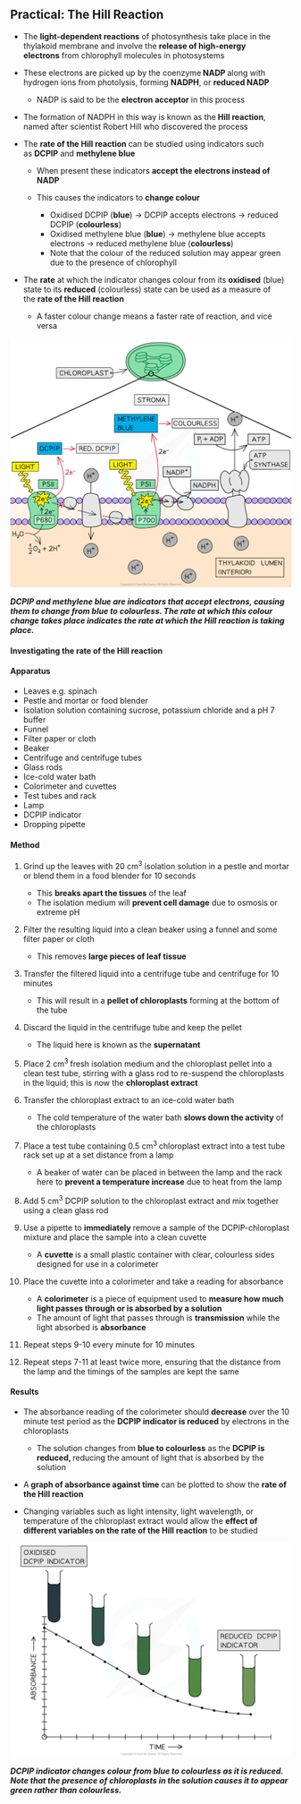 Practical: The Hill Reaction
----------------------------

* The <b>light-dependent reactions</b> of photosynthesis take place in the thylakoid membrane and involve the <b>release of high-energy electrons</b> from chlorophyll molecules in photosystems
* These electrons are picked up by the coenzyme<b> NADP </b>along with hydrogen ions from photolysis, forming <b>NADPH</b>, or <b>reduced NADP</b>

  + NADP is said to be the <b>electron acceptor</b> in this process
* The formation of NADPH in this way is known as the<b> Hill reaction</b>, named after scientist Robert Hill who discovered the process
* The <b>rate of the Hill reaction </b>can be studied using indicators such as <b>DCPIP</b> and <b>methylene blue</b>

  + When present these indicators <b>accept the electrons instead of NADP</b>
  + This causes the indicators to <b>change colour</b>

    - Oxidised DCPIP (<b>blue</b>) → DCPIP accepts electrons → reduced DCPIP (<b>colourless</b>)
    - Oxidised methylene blue (<b>blue</b>) → methylene blue accepts electrons → reduced methylene blue (<b>colourless</b>)
    - Note that the colour of the reduced solution may appear green due to the presence of chlorophyll
* The <b>rate</b> at which the indicator changes colour from its <b>oxidised</b> (blue) state to its <b>reduced</b> (colourless) state can be used as a measure of the <b>rate of the Hill reaction</b>

  + A faster colour change means a faster rate of reaction, and vice versa

![Redox Indicators](Redox-Indicators.png)

<i><b>DCPIP and methylene blue are indicators that accept electrons, causing them to change from blue to colourless. The rate at which this colour change takes place indicates the rate at which the Hill reaction is taking place.</b></i>

#### Investigating the rate of the Hill reaction

#### Apparatus

* Leaves e.g. spinach
* Pestle and mortar or food blender
* Isolation solution containing sucrose, potassium chloride and a pH 7 buffer
* Funnel
* Filter paper or cloth
* Beaker
* Centrifuge and centrifuge tubes
* Glass rods
* Ice-cold water bath
* Colorimeter and cuvettes
* Test tubes and rack
* Lamp
* DCPIP indicator
* Dropping pipette

#### Method

1. Grind up the leaves with 20 cm<sup>3</sup> isolation solution in a pestle and mortar or blend them in a food blender for 10 seconds

   * This <b>breaks apart the tissues</b> of the leaf
   * The isolation medium will <b>prevent cell damage</b> due to osmosis or extreme pH
2. Filter the resulting liquid into a clean beaker using a funnel and some filter paper or cloth

   * This removes <b>large pieces of leaf tissue</b>
3. Transfer the filtered liquid into a centrifuge tube and centrifuge for 10 minutes

   * This will result in a <b>pellet of chloroplasts</b> forming at the bottom of the tube
4. Discard the liquid in the centrifuge tube and keep the pellet

   * The liquid here is known as the <b>supernatant</b>
5. Place 2 cm<sup>3 </sup>fresh isolation medium and the chloroplast pellet into a clean test tube, stirring with a glass rod to re-suspend the chloroplasts in the liquid; this is now the <b>chloroplast extract</b>
6. Transfer the chloroplast extract to an ice-cold water bath

   * The cold temperature of the water bath <b>slows down the activity</b> of the chloroplasts
7. Place a test tube containing 0.5 cm<sup>3 </sup>chloroplast extract into a test tube rack set up at a set distance from a lamp

   * A beaker of water can be placed in between the lamp and the rack here to <b>prevent a temperature increase</b> due to heat from the lamp
8. Add 5 cm<sup>3</sup> DCPIP solution to the chloroplast extract and mix together using a clean glass rod
9. Use a pipette to <b>immediately </b>remove a sample of the DCPIP-chloroplast mixture and place the sample into a clean cuvette

   * A <b>cuvette </b>is a small plastic container with clear, colourless sides designed for use in a colorimeter
10. Place the cuvette into a colorimeter and take a reading for absorbance

    * A <b>colorimeter</b> is a piece of equipment used to <b>measure how much light passes through or is absorbed by a solution</b>
    * The amount of light that passes through is <b>transmission</b> while the light absorbed is <b>absorbance</b>
11. Repeat steps 9-10 every minute for 10 minutes
12. Repeat steps 7-11 at least twice more, ensuring that the distance from the lamp and the timings of the samples are kept the same

#### Results

* The absorbance reading of the colorimeter should <b>decrease</b> over the 10 minute test period as the <b>DCPIP indicator is reduced</b> by electrons in the chloroplasts

  + The solution changes from <b>blue to colourless</b> as the <b>DCPIP is reduced, </b>reducing the amount of light that is absorbed by the solution
* A<b> graph of absorbance against time</b> can be plotted to show the <b>rate of the Hill reaction</b>
* Changing variables such as light intensity, light wavelength, or temperature of the chloroplast extract would allow the <b>effect of different variables on the rate of the Hill reaction</b> to be studied

![dcpip-absorbance-graph](dcpip-absorbance-graph.png)

<i><b>DCPIP indicator changes colour from blue to colourless as it is reduced.  Note that the presence of chloroplasts in the solution causes it to appear green rather than colourless.</b></i>